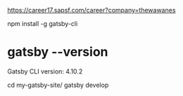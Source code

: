

https://career17.sapsf.com/career?company=thewawanes

npm install -g gatsby-cli

# gatsby --version

Gatsby CLI version: 4.10.2


cd my-gatsby-site/
gatsby develop
